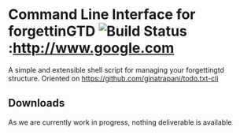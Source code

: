 Command Line Interface for forgettinGTD ![Build Status](https://travis-ci.org/forget-it/forgettinGTD-cli.svg):http://www.google.com
================

A simple and extensible shell script for managing your forgettingtd structure. Oriented on https://github.com/ginatrapani/todo.txt-cli

Downloads
---------

As we are currently work in progress, nothing deliverable is available

